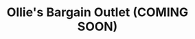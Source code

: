 ---
title: "Ollie's Bargain Outlet (COMING SOON)"
url: /gaffney/ollies-bargain-outlet-coming-soon/
shop: variety store
---